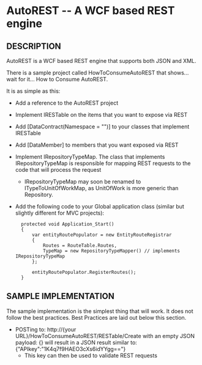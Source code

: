 AutoREST -- A WCF based REST engine
====================================

## DESCRIPTION

AutoREST is a WCF based REST engine that supports both JSON and XML.

There is a sample project called HowToConsumeAutoREST that shows... wait for it... How to Consume AutoREST.

It is as simple as this:

* Add a reference to the AutoREST project
* Implement IRESTable on the items that you want to expose via REST
* Add [DataContract(Namespace = "")] to your classes that implement IRESTable
* Add [DataMember] to members that you want exposed via REST
* Implement IRepositoryTypeMap.  The class that implements IRepositoryTypeMap is responsible for mapping REST requests to the code that will process the request
	* IRepositoryTypeMap may soon be renamed to ITypeToUnitOfWorkMap, as UnitOfWork is more generic than Repository.  
* Add the following code to your Global application class (similar but slightly different for MVC projects):

		protected void Application_Start()
        {
            var entityRoutePopulator = new EntityRouteRegistrar
            {
                Routes = RouteTable.Routes,
                TypeMap = new RepositoryTypeMapper() // implements IRepositoryTypeMap
            };

            entityRoutePopulator.RegisterRoutes();
        }



## SAMPLE IMPLEMENTATION

The sample implementation is the simplest thing that will work.  It does not follow the best practices.  Best Practices are laid out below this section.

* POSTing to:
	http://{your URL}/HowToConsumeAutoREST/RESTable/Create
	with an empty JSON payload:
	{} 
	will result in a JSON result similar to:
	{"APIkey":"1K4q7f9HAEO3cXs6idYYgg=="}
	* This key can then be used to validate REST requests 
	



